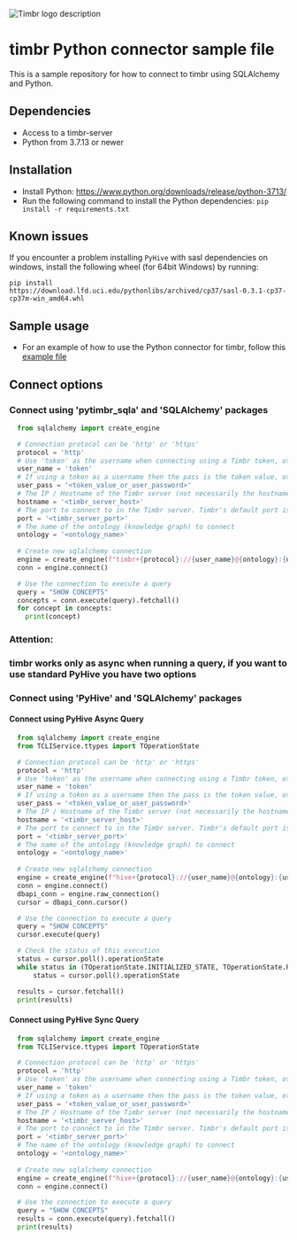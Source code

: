 ![Timbr logo description](Timbr_logo.png)

# timbr Python connector sample file
This is a sample repository for how to connect to timbr using SQLAlchemy and Python.

## Dependencies
- Access to a timbr-server
- Python from 3.7.13 or newer

## Installation
- Install Python: https://www.python.org/downloads/release/python-3713/
- Run the following command to install the Python dependencies: `pip install -r requirements.txt`

## Known issues
If you encounter a problem installing `PyHive` with sasl dependencies on windows, install the following wheel (for 64bit Windows) by running:

`pip install https://download.lfd.uci.edu/pythonlibs/archived/cp37/sasl-0.3.1-cp37-cp37m-win_amd64.whl`

## Sample usage
- For an example of how to use the Python connector for timbr, follow this [example file](example.py)

## Connect options

### Connect using 'pytimbr_sqla' and 'SQLAlchemy' packages
```python
  from sqlalchemy import create_engine

  # Connection protocol can be 'http' or 'https'
  protocol = 'http'
  # Use 'token' as the username when connecting using a Timbr token, otherwise use the user name
  user_name = 'token'
  # If using a token as a username then the pass is the token value, otherwise its the user's password.
  user_pass = '<token_value_or_user_password>'
  # The IP / Hostname of the Timbr server (not necessarily the hostname of the Timbr platform).
  hostname = '<timbr_server_host>'
  # The port to connect to in the Timbr server. Timbr's default port is 11000
  port = '<timbr_server_port>'
  # The name of the ontology (knowledge graph) to connect
  ontology = '<ontology_name>'
  
  # Create new sqlalchemy connection
  engine = create_engine(f"timbr+{protocol}://{user_name}@{ontology}:{user_pass}@{hostname}:{port}")
  conn = engine.connect()

  # Use the connection to execute a query
  query = "SHOW CONCEPTS"
  concepts = conn.execute(query).fetchall()
  for concept in concepts:
    print(concept)
```
### Attention:
### timbr works only as async when running a query, if you want to use standard PyHive you have two options

### Connect using 'PyHive' and 'SQLAlchemy' packages

#### Connect using PyHive Async Query
```python
  from sqlalchemy import create_engine
  from TCLIService.ttypes import TOperationState

  # Connection protocol can be 'http' or 'https'
  protocol = 'http'
  # Use 'token' as the username when connecting using a Timbr token, otherwise use the user name
  user_name = 'token'
  # If using a token as a username then the pass is the token value, otherwise its the user's password.
  user_pass = '<token_value_or_user_password>'
  # The IP / Hostname of the Timbr server (not necessarily the hostname of the Timbr platform).
  hostname = '<timbr_server_host>'
  # The port to connect to in the Timbr server. Timbr's default port is 11000
  port = '<timbr_server_port>'
  # The name of the ontology (knowledge graph) to connect
  ontology = '<ontology_name>'
  
  # Create new sqlalchemy connection
  engine = create_engine(f"hive+{protocol}://{user_name}@{ontology}:{user_pass}@{hostname}:{port}", connect_args={'configuration': {'set:hiveconf:hiveMetadata': 'true'}})
  conn = engine.connect()
  dbapi_conn = engine.raw_connection()
  cursor = dbapi_conn.cursor()

  # Use the connection to execute a query
  query = "SHOW CONCEPTS"
  cursor.execute(query)

  # Check the status of this execution
  status = cursor.poll().operationState
  while status in (TOperationState.INITIALIZED_STATE, TOperationState.RUNNING_STATE):
      status = cursor.poll().operationState

  results = cursor.fetchall()
  print(results)
```

#### Connect using PyHive Sync Query
```python
  from sqlalchemy import create_engine
  from TCLIService.ttypes import TOperationState

  # Connection protocol can be 'http' or 'https'
  protocol = 'http'
  # Use 'token' as the username when connecting using a Timbr token, otherwise use the user name
  user_name = 'token'
  # If using a token as a username then the pass is the token value, otherwise its the user's password.
  user_pass = '<token_value_or_user_password>'
  # The IP / Hostname of the Timbr server (not necessarily the hostname of the Timbr platform).
  hostname = '<timbr_server_host>'
  # The port to connect to in the Timbr server. Timbr's default port is 11000
  port = '<timbr_server_port>'
  # The name of the ontology (knowledge graph) to connect
  ontology = '<ontology_name>'
  
  # Create new sqlalchemy connection
  engine = create_engine(f"hive+{protocol}://{user_name}@{ontology}:{user_pass}@{hostname}:{port}", connect_args={'configuration': {'set:hiveconf:async': 'false', 'set:hiveconf:hiveMetadata': 'true'}})
  conn = engine.connect()

  # Use the connection to execute a query
  query = "SHOW CONCEPTS"
  results = conn.execute(query).fetchall()
  print(results)
```
